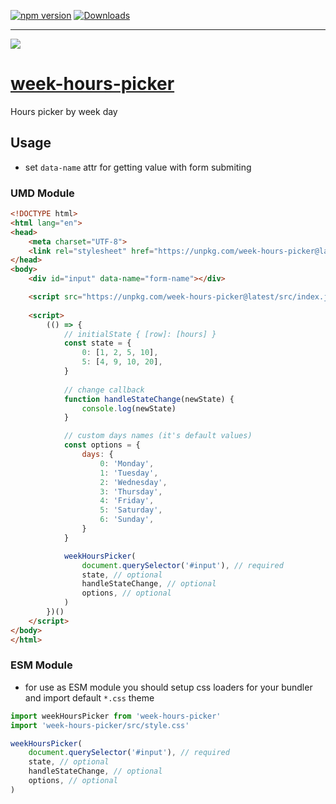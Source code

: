 [![npm version](https://badge.fury.io/js/week-hours-picker.svg)](https://badge.fury.io/js/week-hours-picker)
[![Downloads](http://img.shields.io/npm/dm/week-hours-picker.svg?style=flat)](https://npmjs.org/package/week-hours-picker)

---

![](https://raw.githubusercontent.com/clobucks/week-hours-picker/master/preview.png)

# [week-hours-picker](https://clobucks.github.io/week-hours-picker)

Hours picker by week day

## Usage

- set `data-name` attr for getting value with form submiting

### UMD Module
```html
<!DOCTYPE html>
<html lang="en">
<head>
    <meta charset="UTF-8">
    <link rel="stylesheet" href="https://unpkg.com/week-hours-picker@latest/src/style.css">
</head>
<body>
    <div id="input" data-name="form-name"></div>

    <script src="https://unpkg.com/week-hours-picker@latest/src/index.js"></script>
    
    <script>
        (() => {    
            // initialState { [row]: [hours] }
            const state = {
                0: [1, 2, 5, 10],
                5: [4, 9, 10, 20],
            }
            
            // change callback
            function handleStateChange(newState) {
                console.log(newState)
            }

            // custom days names (it's default values)
            const options = {
                days: {
                    0: 'Monday',
                    1: 'Tuesday',
                    2: 'Wednesday',
                    3: 'Thursday',
                    4: 'Friday',
                    5: 'Saturday',
                    6: 'Sunday',
                }
            }

            weekHoursPicker(
                document.querySelector('#input'), // required
                state, // optional
                handleStateChange, // optional
                options, // optional
            )
        })()
    </script>
</body>
</html>
```

### ESM Module

- for use as ESM module you should setup css loaders for your bundler and import default `*.css` theme

```javascript
import weekHoursPicker from 'week-hours-picker'
import 'week-hours-picker/src/style.css'

weekHoursPicker(
    document.querySelector('#input'), // required
    state, // optional
    handleStateChange, // optional
    options, // optional
)
```
